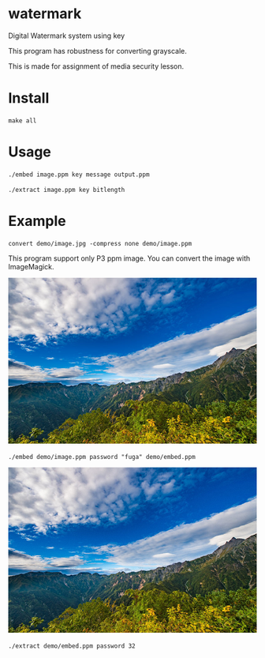 # watermark
Digital Watermark system using key

This program has robustness for converting grayscale.

This is made for assignment of media security lesson.

# Install
`make all`

# Usage
`./embed image.ppm key message output.ppm`

`./extract image.ppm key bitlength`

# Example
`convert demo/image.jpg -compress none demo/image.ppm`

This program support only P3 ppm image. You can convert the image with ImageMagick.

![image.ppm](https://github.com/aki33524/watermark/blob/master/demo/image.png)

`./embed demo/image.ppm password "fuga" demo/embed.ppm`

![embed.ppm](https://github.com/aki33524/watermark/blob/master/demo/embed.png)

`./extract demo/embed.ppm password 32`
